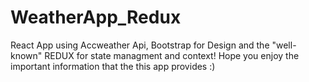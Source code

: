 # WeatherApp_Redux

React App using Accweather Api, Bootstrap for Design and the "well-known" REDUX for state managment and context!
Hope you enjoy the important information that the this app provides :)
